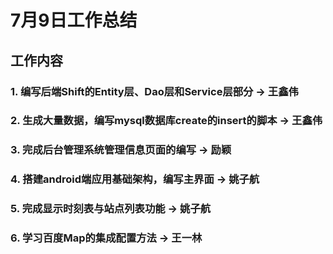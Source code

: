 # 7月9日工作总结

## 工作内容
### 1. 编写后端Shift的Entity层、Dao层和Service层部分 -> 王鑫伟
### 2. 生成大量数据，编写mysql数据库create的insert的脚本 -> 王鑫伟
### 3. 完成后台管理系统管理信息页面的编写 -> 励颖
### 4. 搭建android端应用基础架构，编写主界面 -> 姚子航
### 5. 完成显示时刻表与站点列表功能 -> 姚子航
### 6. 学习百度Map的集成配置方法 -> 王一林